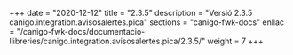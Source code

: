 +++
date        = "2020-12-12"
title       = "2.3.5"
description = "Versió 2.3.5 canigo.integration.avisosalertes.pica"
sections    = "canigo-fwk-docs"
enllac		= "/canigo-fwk-docs/documentacio-llibreries/canigo.integration.avisosalertes.pica/2.3.5/"
weight		= 7
+++
